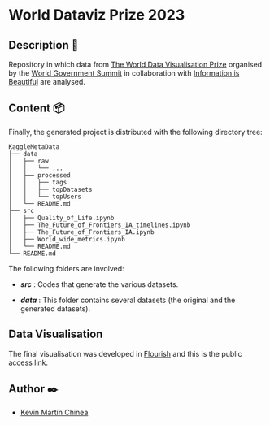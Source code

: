# World Dataviz Prize 2023

## Description 🚀

Repository in which data from [The World Data Visualisation Prize](https://wdvp.worldgovernmentsummit.org/) organised by the [World Government Summit](https://www.worldgovernmentsummit.org/home) in collaboration with [Information is Beautiful](https://informationisbeautiful.net/) are analysed.

## Content 📦

Finally, the generated project is distributed with the following directory tree:

```
KaggleMetaData
├── data
│   ├── raw
│   │   └── ...
│   ├── processed
│   │   ├── tags
│   │   ├── topDatasets
│   │   └── topUsers
│   └── README.md
├── src
│   ├── Quality_of_Life.ipynb
│   ├── The_Future_of_Frontiers_IA_timelines.ipynb
│   ├── The_Future_of_Frontiers_IA.ipynb
│   ├── World_wide_metrics.ipynb
│   └── README.md
└── README.md
```

The following folders are involved:

* _**src**_ : Codes that generate the various datasets.

* _**data**_ : This folder contains several datasets (the original and the generated datasets).

## Data Visualisation

The final visualisation was developed in [Flourish](https://flourish.studio/) and this is the public [access link](https://public.flourish.studio/story/1784450/).

## Author ✒️

* [Kevin Martín Chinea](https://www.linkedin.com/in/kevmch/)
